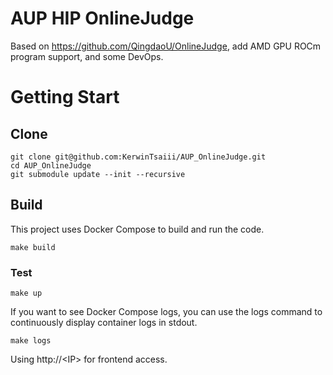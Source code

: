 # AUP HIP OnlineJudge
Based on https://github.com/QingdaoU/OnlineJudge, add AMD GPU ROCm program support, and some DevOps.


# Getting Start

## Clone 
```
git clone git@github.com:KerwinTsaiii/AUP_OnlineJudge.git
cd AUP_OnlineJudge
git submodule update --init --recursive
```

## Build
This project uses Docker Compose to build and run the code.
```
make build
```

### Test
```
make up
```
If you want to see Docker Compose logs, you can use the logs command to continuously display container logs in stdout.
```
make logs
```
Using http://\<IP\> for frontend access.
